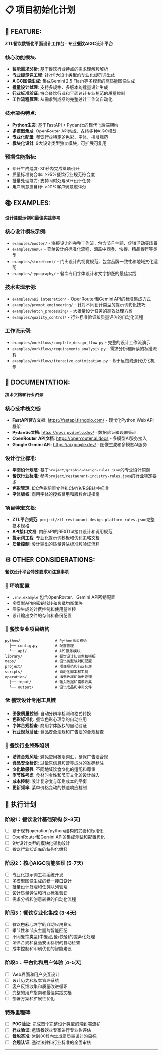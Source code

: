 # 📋 项目初始化计划

## 🎯 FEATURE:

**ZTL餐饮数智化平面设计工作台 - 专业餐饮AIGC设计平台**

### 核心功能模块:
- **智能需求分析**: 基于餐饮行业特点的需求理解和解析
- **专业提示词工程**: 针对9大设计类型的专业化提示词生成
- **AIGC图像生成**: 集成Gemini 2.5 Flash等多模型的高质量图像生成
- **批量设计处理**: 支持多规格、多版本的批量设计生成
- **行业标准验证**: 符合餐饮行业和平面设计专业规范的质量控制
- **工作流程管理**: 从需求到成品的完整设计工作流自动化

### 技术架构特点:
- **Python生态**: 基于FastAPI + Pydantic的现代化后端架构
- **多模型集成**: OpenRouter API集成，支持多种AIGC模型
- **专业化配置**: 餐饮行业特定的色彩、字体、排版规范
- **模块化设计**: 9大设计类型独立模块，可扩展可复用

### 预期性能指标:
- 设计生成速度: 30秒内完成单项设计
- 质量标准符合率: >95%餐饮行业规范符合度
- 批量处理能力: 支持同时处理50+设计任务
- 用户满意度目标: >90%客户满意度评分

## 📚 EXAMPLES:

**设计类型示例和最佳实践参考**

### 核心设计模块示例:
- `examples/poster/` - 海报设计的完整工作流，包含节日主题、促销活动等场景
- `examples/menu/` - 菜单设计的标准化流程，涵盖中西餐、快餐、精品餐厅等类型
- `examples/storefront/` - 门头设计的视觉规范，包含品牌一致性和地域文化适配
- `examples/typography/` - 餐饮专用字体设计和文字排版的最佳实践

### 技术实现示例:
- `examples/api_integration/` - OpenRouter和Gemini API的标准集成方式
- `examples/prompt_engineering/` - 针对不同设计类型的提示词优化技巧
- `examples/batch_processing/` - 大批量设计任务的高效处理方案
- `examples/quality_control/` - 行业标准验证和质量评估的自动化流程

### 工作流示例:
- `examples/workflows/complete_design_flow.py` - 完整的设计工作流演示
- `examples/workflows/requirements_analysis.py` - 需求分析和解读的标准流程
- `examples/workflows/iterative_optimization.py` - 基于反馈的迭代优化机制

## 📖 DOCUMENTATION:

**技术文档和行业资源**

### 核心技术栈文档:
- **FastAPI官方文档**: https://fastapi.tiangolo.com/ - 现代化Python Web API框架
- **Pydantic文档**: https://docs.pydantic.dev/ - 数据验证和设置管理
- **OpenRouter API文档**: https://openrouter.ai/docs - 多模型AI服务接入
- **Google Gemini API**: https://ai.google.dev/ - 图像生成和多模态AI服务

### 设计行业标准:
- **平面设计规范**: 基于`project/graphic-design-rules.json`的专业设计原则
- **餐饮行业标准**: 参考`project/restaurant-industry-rules.json`的行业特定要求
- **色彩管理**: ICC色彩配置文件和CMYK/RGB转换标准
- **字体版权**: 商用字体的授权使用和版权合规指南

### 项目特定文档:
- **ZTL平台规范**: `project/ztl-restaurant-design-platform-rules.json`完整技术规格
- **API接口文档**: 内部API的RESTful接口设计和调用规范
- **提示词工程**: 专业化提示词模板和优化策略文档
- **质量控制**: 设计输出的质量评估标准和验证流程

## ⚙️ OTHER CONSIDERATIONS:

**餐饮设计平台特殊要求和注意事项**

### 🔐 环境配置
- `.env.example` 包含OpenRouter、Gemini API密钥配置
- 多模型API的密钥轮转和负载均衡策略
- 图像生成的计费控制和使用量监控
- 设计输出文件的存储和备份配置

### 📁 餐饮专业项目结构
```
python/                # Python核心模块
  ├── config.py        # 配置管理
  └── api/             # API服务模块
library/               # 餐饮设计知识库和模板
maps/                  # 设计类型映射和配置
project/               # 项目规范和行业标准
scripts/               # 自动化脚本和工具
operation/             # 运营数据和输出管理
  ├── input/           # 输入数据和需求收集
  └── output/          # 设计成品和中间文件
```

### 🛠 餐饮设计专用工具链
- **图像质量控制**: 自动分辨率检测和格式转换
- **色彩标准化**: 餐饮色彩心理学的自动应用
- **字体合规检查**: 商用字体版权的自动验证
- **行业规范验证**: 食品安全法规和广告法的合规检查

### 🚨 餐饮行业特殊陷阱
- **法律合规风险**: 避免使用极限词汇，确保广告法合规
- **食品安全标识**: 过敏原信息和营养成分的准确标注
- **文化敏感性**: 不同地域饮食文化的适配和尊重
- **季节性考虑**: 食材时令性和节庆文化的设计融入
- **成本控制**: 设计复杂度与印刷成本的平衡
- **更新频率**: 菜单价格变动的快速响应机制

## 🚀 执行计划

### 阶段1：餐饮设计基础架构 (2-3天)
- [ ] 基于现有operation/python/结构的完善和标准化
- [ ] OpenRouter和Gemini API的集成测试和配置优化
- [ ] 9大设计类型的模块化架构设计
- [ ] 餐饮行业知识库的结构化组织

### 阶段2：核心AIGC功能实现 (5-7天)
- [ ] 专业化提示词工程系统开发
- [ ] 多模型图像生成的统一接口设计
- [ ] 批量设计处理和任务队列管理
- [ ] 设计质量评估和行业标准验证
- [ ] 需求分析和创意转换的自动化流程

### 阶段3：餐饮专业化集成 (3-4天)
- [ ] 餐饮色彩心理学的自动应用算法
- [ ] 季节性和节庆主题的智能匹配
- [ ] 不同餐饮类型(中餐/西餐/快餐)的差异化处理
- [ ] 法律合规和食品安全标识的自动检查
- [ ] 成本控制和印刷优化的智能建议

### 阶段4：平台化和用户体验 (4-5天)
- [ ] Web界面和用户交互设计
- [ ] 设计历史和版本管理系统
- [ ] 客户反馈收集和质量改进循环
- [ ] 完整的用户指南和最佳实践文档
- [ ] 部署方案和扩展性优化

### 特殊里程碑:
- [ ] **POC验证**: 完成首个完整设计类型的端到端流程
- [ ] **行业验证**: 邀请餐饮业专家进行专业性评估
- [ ] **性能基准**: 达到30秒内生成高质量设计的目标
- [ ] **合规认证**: 通过法律和行业标准的全面审核

---
